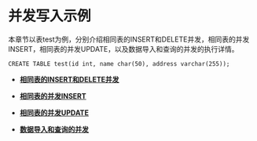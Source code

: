 # 并发写入示例<a name="ZH-CN_TOPIC_0242370302"></a>

本章节以表test为例，分别介绍相同表的INSERT和DELETE并发，相同表的并发INSERT，相同表的并发UPDATE，以及数据导入和查询的并发的执行详情。

```
CREATE TABLE test(id int, name char(50), address varchar(255));
```

-   **[相同表的INSERT和DELETE并发](相同表的INSERT和DELETE并发.md)**  

-   **[相同表的并发INSERT](相同表的并发INSERT.md)**  

-   **[相同表的并发UPDATE](相同表的并发UPDATE.md)**  

-   **[数据导入和查询的并发](数据导入和查询的并发.md)**  


